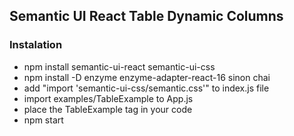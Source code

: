 ## Semantic UI React Table Dynamic Columns
### Instalation
* npm install semantic-ui-react semantic-ui-css 
* npm install -D enzyme enzyme-adapter-react-16 sinon chai
* add "import 'semantic-ui-css/semantic.css'" to index.js file
* import examples/TableExample to App.js
* place the TableExample tag in your code
* npm start